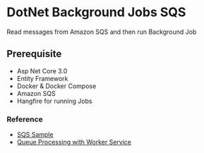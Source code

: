 # DotNet Background Jobs SQS
Read messages from Amazon SQS and then run Background Job

## Prerequisite
+ Asp Net Core 3.0
+ Entity Framework
+ Docker & Docker Compose
+ Amazon SQS
+ Hangfire for running Jobs

### Reference
+ [SQS Sample](https://github.com/awslabs/aws-sdk-net-samples/blob/master/ConsoleSamples/AmazonSQS_Sample/AmazonSQS_Sample/Program.cs)
+ [Queue Processing with Worker Service](https://medium.com/@nickfane/queue-processing-with-net-core-worker-services-eaccff28ba69)

